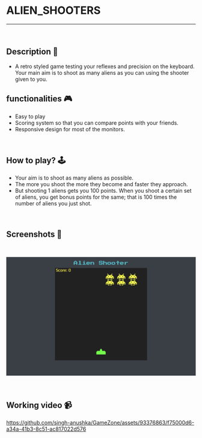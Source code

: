 # **ALIEN_SHOOTERS**

---

<br>

## **Description 📃** 
- A retro styled game testing your reflexes and precision on the keyboard. Your main aim is to shoot as many aliens as you can using the shooter given to you.


## **functionalities 🎮** 
- Easy to play
- Scoring system so that you can compare points with your friends.
- Responsive design for most of the monitors.
<br>

## **How to play? 🕹️**
- Your aim is to shoot as many aliens as possible. 
- The more you shoot the more they become and faster they approach.
- But shooting 1 aliens gets you 100 points. When you shoot a certain set of aliens, you get bonus points for the same; that is 100 times the number of aliens you just shot.
<br>

## **Screenshots 📸**

<br>

![Game image](../../assets/images/Alien_Shooter.png)

<br>

## **Working video 📹**
<!-- add your working video over here -->


https://github.com/singh-anushka/GameZone/assets/93376863/f75000d6-a34a-41b3-8c51-ac817022d576

